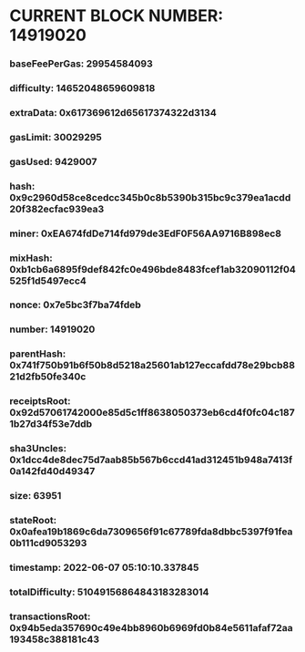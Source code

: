 # CURRENT BLOCK NUMBER: 14919020

### baseFeePerGas: 29954584093
### difficulty: 14652048659609818
### extraData: 0x617369612d65617374322d3134
### gasLimit: 30029295
### gasUsed: 9429007
### hash: 0x9c2960d58ce8cedcc345b0c8b5390b315bc9c379ea1acdd20f382ecfac939ea3
### miner: 0xEA674fdDe714fd979de3EdF0F56AA9716B898ec8
### mixHash: 0xb1cb6a6895f9def842fc0e496bde8483fcef1ab32090112f04525f1d5497ecc4
### nonce: 0x7e5bc3f7ba74fdeb
### number: 14919020
### parentHash: 0x741f750b91b6f50b8d5218a25601ab127eccafdd78e29bcb8821d2fb50fe340c
### receiptsRoot: 0x92d57061742000e85d5c1ff8638050373eb6cd4f0fc04c1871b27d34f53e7ddb
### sha3Uncles: 0x1dcc4de8dec75d7aab85b567b6ccd41ad312451b948a7413f0a142fd40d49347
### size: 63951
### stateRoot: 0x0afea19b1869c6da7309656f91c67789fda8dbbc5397f91fea0b111cd9053293
### timestamp: 2022-06-07 05:10:10.337845
### totalDifficulty: 51049156864843183283014
### transactionsRoot: 0x94b5eda357690c49e4bb8960b6969fd0b84e5611afaf72aa193458c388181c43
